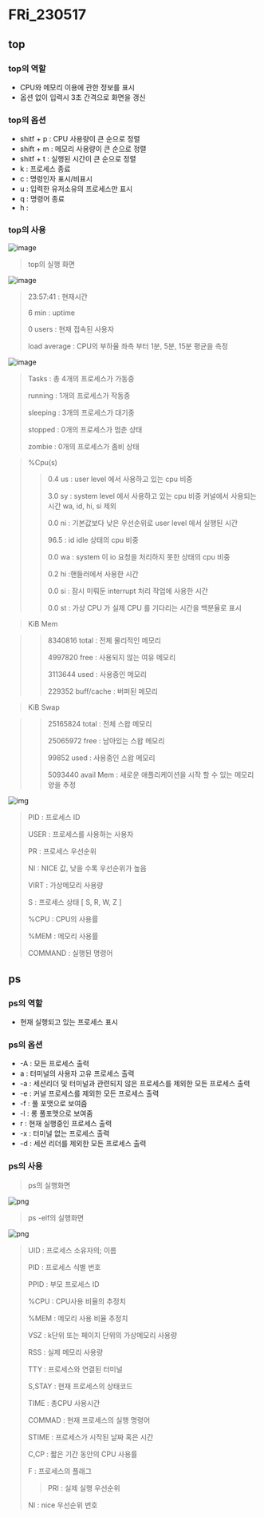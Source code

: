 # FRi_230517


## top
### top의 역할

- CPU와 메모리 이용에 관한 정보를 표시
- 옵션 없이 입력시 3초 간격으로 화면을 갱신

### top의 옵션

- shitf + p : CPU 사용량이 큰 순으로 정렬
- shift + m : 메모리 사용량이 큰 순으로 정렬
- shitf + t : 실행된 시간이 큰 순으로 정렬 
- k : 프로세스 종료
- c : 명령인자 표시/비표시
- u : 입력한 유저소유의 프로세스만 표시
- q : 명령어 종료
- h : 
### top의 사용

![image](https://user-images.githubusercontent.com/85490910/240101268-fbd6ab5e-4fd0-4b25-bf8c-894f44a6ff62.png)
>top의 실행 화면

![image](https://user-images.githubusercontent.com/85490910/240101269-0d4a3e88-d799-4b7c-83a6-cc5859cc65cc.png)
>23:57:41 : 현재시간
>
>6 min : uptime
>
>0 users : 현재 접속된 사용자
>
>load average : CPU의 부하율 좌측 부터 1분, 5분, 15분 평균을 측정 

![image](https://user-images.githubusercontent.com/85490910/240101264-d695143b-d76c-41c0-9b05-4d9e48379b1b.png)
>Tasks : 총 4개의 프로세스가 가동중
>
>running : 1개의 프로세스가 작동중
>
>sleeping : 3개의 프로세스가 대기중
>
>stopped : 0개의 프로세스가 멈춘 상태
>
>zombie :  0개의 프로세스가 좀비 상태

>%Cpu(s) 
>>0.4 us : user level 에서 사용하고 있는 cpu 비중 
>>
>>3.0 sy : system level 에서 사용하고 있는 cpu 비중 커널에서 사용되는 시간 wa, id, hi, si 제외
>>
>>0.0 ni : 기본값보다 낮은 우선순위로 user level 에서 실행된 시간
>>
>>96.5 : id idle 상태의 cpu 비중 
>>
>>0.0 wa : system 이 io 요청을 처리하지 못한 상태의 cpu 비중
>>
>>0.2 hi :핸들러에서 사용한 시간
>>
>>0.0 si :  잠시 미뤄둔 interrupt 처리 작업에 사용한 시간
>>
>>0.0 st : 가상 CPU 가 실제 CPU 를 기다리는 시간을 백분율로 표시

>KiB Mem

>>8340816 total : 전체 물리적인 메모리
>>
>>4997820 free : 사용되지 않는 여유 메모리
>>
>>3113644 used : 사용중인 메모리
>>
>>229352 buff/cache : 버퍼된 메모리

>KiB Swap

>>25165824 total : 전체 스왑 메모리
>>
>>25065972 free : 남아있는 스왑 메모리
>>
>>99852 used : 사용중인 스왑 메모리
>>
>>5093440 avail Mem : 새로운 애플리케이션을 시작 할 수 있는 메모리 양을 추정 

![img](https://user-images.githubusercontent.com/85490910/240103876-1b173c2e-6532-4cc5-aebc-8fc3a51aaeb9.png)

>PID : 프로세스 ID
>
>USER : 프로세스를 사용하는 사용자
>
>PR : 프로세스 우선순위
>
>NI : NICE 값, 낮을 수록 우선순위가 높음
>
>VIRT : 가상메모리 사용량 
>
>S : 프로세스 상태 [ S, R, W, Z ]
>
>%CPU : CPU의 사용률
>
>%MEM : 메모리 사용률
>
>COMMAND : 실행된 명령어

## ps

### ps의 역할

- 현재 실행되고 있는 프로세스 표시

### ps의 옵션

- -A : 모든 프로세스 출력
- a : 터미널의 사용자 고유 프로세스 출력
- -a : 세션리더 및 터미널과 관련되지 않은 프로세스를 제외한 모든 프로세스 출력
- -e : 커널 프로세스를 제외한 모든 프로세스 출력
- -f : 풀 포맷으로 보여줌
- -l : 롱 풀포맷으로 보여줌
- r : 현재 실행중인 프로세스 출력
- -x : 터미널 없는 프로세스 출력
- -d : 세션 리더를 제외한 모든 프로세스 출력

### ps의 사용

>ps의 실행화면

![png](https://user-images.githubusercontent.com/85490910/240109262-5b983948-d830-4920-935d-958b2ab882b5.PNG)

>ps -elf의 실행화면

![png](https://user-images.githubusercontent.com/85490910/240109256-e8b4f8ae-3d52-4c59-8242-e583a7198750.PNG)

>UID : 프로세스 소유자의; 이름
>
>PID : 프로세스 식별 번호
>
>PPID : 부모 프로세스 ID
>
>%CPU : CPU사용 비율의 추정치
>
>%MEM : 메모리 사용 비율 추정치
>
>VSZ : k단위 또는 페이지 단위의 가상메모리 사용량
>
>RSS : 실제 메모리 사용량
>
>TTY : 프로세스와 연결된 터미널
>
>S,STAY : 현재 프로세스의 상태코드
>
>TIME : 총CPU 사용시간
>
>COMMAD : 현재 프로세스의 실행 명령어
>
>STIME : 프로세스가 시작된 날짜 혹은 시간
>
>C,CP : 짧은 기간 동안의 CPU 사용률
>
>F : 프로세스의 플래그
>
>>PRI : 실제 실행 우선순위
>
>NI : nice 우선순위 번호











